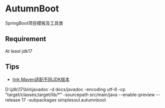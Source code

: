 # AutumnBoot
SpringBoot项目模板及工具类

## Requirement

At least jdk17

## Tips

- [link Maven适配不同JDK版本](tips/maven.md)

D:\jdk\17\bin\javadoc -d docs/javadoc -encoding utf-8 -cp "target/classes;target/lib/*" -sourcepath src/main/java --enable-preview --release 17 -subpackages simplesoul.autumnboot